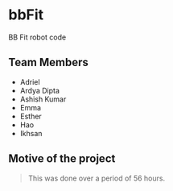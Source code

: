 # **bbFit**
BB Fit robot code


## **Team Members**
*  Adriel
*  Ardya Dipta
*  Ashish Kumar
*  Emma
*  Esther
*  Hao
*  Ikhsan

## Motive of the project
> This was done over a period of 56 hours.

